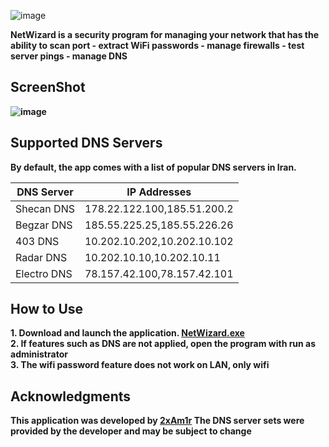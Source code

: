 ![image](https://github.com/user-attachments/assets/987c9a80-a553-43b4-af10-997c70b7ac5f)<br>

<b>NetWizard is a security program for managing your network that has the ability to scan port - extract WiFi passwords - manage firewalls - test server pings - manage DNS<b>

## ScreenShot

![image](https://github.com/user-attachments/assets/48e83710-a2b9-4bc7-aa6b-a7218fd83f9a)

## Supported DNS Servers

By default, the app comes with a list of popular DNS servers in Iran.

| DNS Server   | IP Addresses          |
| ------------ | ---------------------|
| Shecan DNS   | 178.22.122.100,185.51.200.2 |
| Begzar DNS   | 185.55.225.25,185.55.226.26 |
| 403 DNS      | 10.202.10.202,10.202.10.102 |
| Radar DNS    | 10.202.10.10,10.202.10.11 |
| Electro DNS  | 78.157.42.100,78.157.42.101 |

## How to Use
<b>1. Download and launch the application. [NetWizard.exe](https://github.com/2xAm1r/NetWizard/blob/main/NetWizard.exe)<b><br>
<b>2. If features such as DNS are not applied, open the program with run as administrator<b><br>
<b>3. The wifi password feature does not work on LAN, only wifi<b>

## Acknowledgments

<b>This application was developed by [2xAm1r](https://github.com/2xAm1r/) The DNS server sets were provided by the developer and may be subject to change<b>

